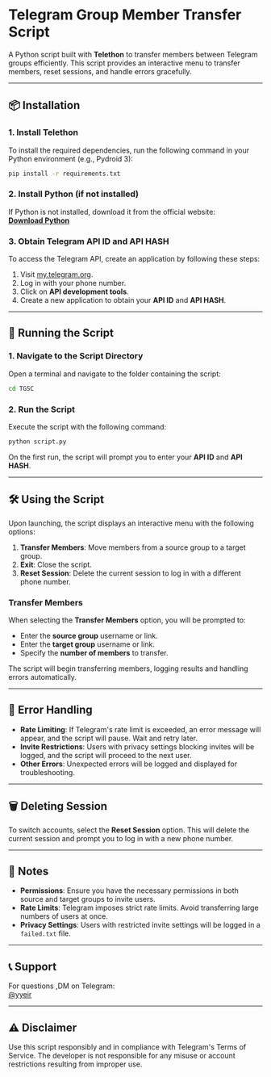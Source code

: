# Telegram Group Member Transfer Script

A Python script built with **Telethon** to transfer members between Telegram groups efficiently. This script provides an interactive menu to transfer members, reset sessions, and handle errors gracefully.

---

## 📦 Installation

### 1. Install Telethon
To install the required dependencies, run the following command in your Python environment (e.g., Pydroid 3):

```bash
pip install -r requirements.txt
```

### 2. Install Python (if not installed)
If Python is not installed, download it from the official website:  
[**Download Python**](https://www.python.org/downloads/)

### 3. Obtain Telegram API ID and API HASH
To access the Telegram API, create an application by following these steps:
1. Visit [my.telegram.org](https://my.telegram.org).
2. Log in with your phone number.
3. Click on **API development tools**.
4. Create a new application to obtain your **API ID** and **API HASH**.

---

## 🚀 Running the Script

### 1. Navigate to the Script Directory
Open a terminal and navigate to the folder containing the script:

```bash
cd TGSC
```

### 2. Run the Script
Execute the script with the following command:

```bash
python script.py
```

On the first run, the script will prompt you to enter your **API ID** and **API HASH**.

---

## 🛠️ Using the Script

Upon launching, the script displays an interactive menu with the following options:

1. **Transfer Members**: Move members from a source group to a target group.
2. **Exit**: Close the script.
3. **Reset Session**: Delete the current session to log in with a different phone number.

### Transfer Members
When selecting the **Transfer Members** option, you will be prompted to:
- Enter the **source group** username or link.
- Enter the **target group** username or link.
- Specify the **number of members** to transfer.

The script will begin transferring members, logging results and handling errors automatically.

---

## 🔧 Error Handling

- **Rate Limiting**: If Telegram's rate limit is exceeded, an error message will appear, and the script will pause. Wait and retry later.
- **Invite Restrictions**: Users with privacy settings blocking invites will be logged, and the script will proceed to the next user.
- **Other Errors**: Unexpected errors will be logged and displayed for troubleshooting.

---

## 🗑️ Deleting Session

To switch accounts, select the **Reset Session** option. This will delete the current session and prompt you to log in with a new phone number.

---

## 📂 Notes

- **Permissions**: Ensure you have the necessary permissions in both source and target groups to invite users.
- **Rate Limits**: Telegram imposes strict rate limits. Avoid transferring large numbers of users at once.
- **Privacy Settings**: Users with restricted invite settings will be logged in a `failed.txt` file.

---

## 📞 Support

For questions ,DM on Telegram:  
[@yyeir](https://t.me/yyeir)

---

## ⚠️ Disclaimer

Use this script responsibly and in compliance with Telegram's Terms of Service. The developer is not responsible for any misuse or account restrictions resulting from improper use.
